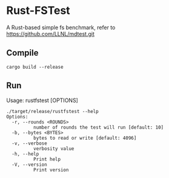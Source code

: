 # Rust-FSTest

A Rust-based simple fs benchmark, refer to https://github.com/LLNL/mdtest.git

## Compile 

```
cargo build --release
```

## Run

Usage: rustfstest [OPTIONS]

```
./target/release/rustfstest --help
Options:
  -r, --rounds <ROUNDS>
          number of rounds the test will run [default: 10]
  -b, --bytes <BYTES>
          bytes to read or write [default: 4096]
  -v, --verbose
          verbosity value
  -h, --help
          Print help
  -V, --version
          Print version
```


